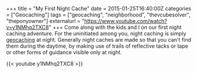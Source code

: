 +++
title = "My First Night Cache"
date = 2015-01-25T16:40:00Z
categories = ["Geocaching"]
tags = ["geocaching", "neighborhood", "thevcubesolver", "theponyowner"]
externalurl = "https://www.youtube.com/watch?v=y1NMhq2TXC8"
+++
Come along with the kids and I on our first night caching adventure. For the uninitiated among you, night caching is simply [geocaching](http://www.geocaching.com/) at night. Generally night caches are made so that you can't find them during the daytime, by making use of trails of reflective tacks or tape or other forms of guidance visible only at night.

{{< youtube y1NMhq2TXC8 >}}